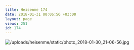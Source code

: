 ```yaml
---
title: Heisenme 174
date: 2018-01-31 00:06:56 +03:00
layout: page
views: 251
id: 174
---
```


![/uploads/heisenme/static/photo_2018-01-30_21-06-56.jpg](/uploads/heisenme/static/photo_2018-01-30_21-06-56.jpg)
